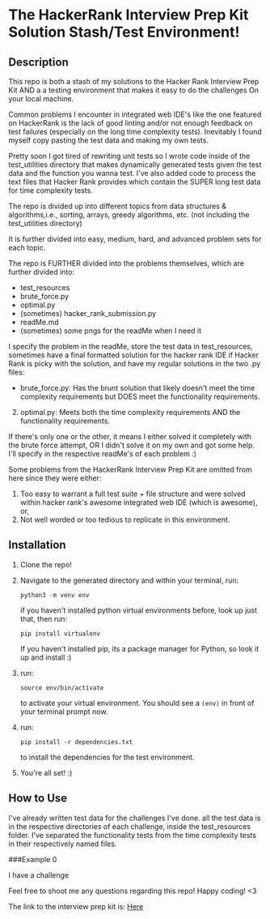 The HackerRank Interview Prep Kit Solution Stash/Test Environment!
==================================================================
Description
-----------
This repo is both a stash of my solutions to the Hacker Rank Interview 
Prep Kit AND a a testing environment that makes it easy to do the challenges
On your local machine. 

Common problems I encounter in integrated web IDE's like the one featured 
on HackerRank is the lack of good linting and/or not enough feedback on test
failures (especially on the long time complexity tests). Inevitably I found 
myself copy pasting the test data and making my own tests.

Pretty soon I got tired of rewriting unit tests so I wrote code inside of the
test_utilities directory that makes dynamically generated tests given the test data and 
the function you wanna test. I've also added code to process the text files
that Hacker Rank provides which contain the SUPER long test data for time complexity
tests.

The repo is divided up into different topics from data structures & algorithms,i.e., 
sorting, arrays, greedy algorithms, etc. (not including the test_utilities directory)

It is further divided into easy, medium, hard, and advanced problem sets for each topic.

The repo is FURTHER divided into the problems themselves, which are further divided into:
- test_resources
- brute_force.py
- optimal.py
- (sometimes) hacker_rank_submission.py
- readMe.md
- (sometimes) some pngs for the readMe when I need it

I specify the problem in the readMe, store the test data in test_resources, sometimes have 
a final formatted solution for the hacker rank IDE if Hacker Rank is picky with the solution,
and have my regular solutions in the two .py files: 
 
- brute_force.py:
Has the brunt solution that likely doesn't meet the time complexity 
requirements but DOES meet the functionality requirements.

2. optimal.py:
Meets both the time complexity requirements AND the functionality requirements. 


If there's only one or the other, it means I either solved it completely with the
brute force attempt, OR I didn't solve it on my own and got some help. I'll specify
in the respective readMe's of each problem :)

Some problems from the HackerRank Interview Prep Kit are omitted from here since they were either:
1. Too easy to warrant a full test suite + file structure and were solved
within hacker rank's awesome integrated web IDE (which is awesome), or,
2. Not well worded or too tedious to replicate in this environment.

Installation
------------
1. Clone the repo!

2. Navigate to the generated directory and within your terminal, run:

    `python3 -m venv env`
    
    if you haven't installed python virtual environments before, look up just that, then run:
    
    `pip install virtualenv`
    
    If you haven't installed pip, its a package manager for Python, so look it up and install :)
3. run:

    `source env/bin/activate`
    
    to activate your virtual environment. You should see a `(env)` in front of your terminal
    prompt now.
    
4. run:
    
    `pip install -r dependencies.txt`
    
    to install the dependencies for the test environment. 
    
5. You're all set! :)

How to Use
------------
 I've already written test data for the challenges I've done. all the test data is in the 
 respective directories of each challenge, inside the test_resources folder. I've separated
 the functionality tests from the time complexity tests in their respectively named files.
 
 ###Example 0
 
 I have a challenge

Feel free to shoot me any questions regarding this repo! Happy coding! <3

The link to the interview prep kit is: [Here](https://www.hackerrank.com/interview/interview-preparation-kit)

